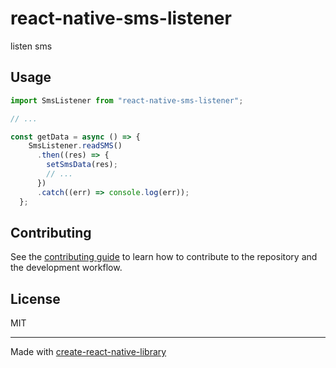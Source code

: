 # react-native-sms-listener
listen sms

## Usage

```js
import SmsListener from "react-native-sms-listener";

// ...

const getData = async () => {
    SmsListener.readSMS()
      .then((res) => {
        setSmsData(res);
        // ...
      })
      .catch((err) => console.log(err));
  };
```

## Contributing

See the [contributing guide](CONTRIBUTING.md) to learn how to contribute to the repository and the development workflow.

## License

MIT

---

Made with [create-react-native-library](https://github.com/callstack/react-native-builder-bob)
